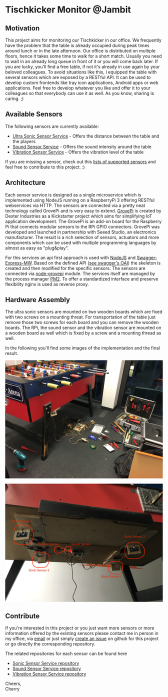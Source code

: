 # Tischkicker Monitor @Jambit

## Motivation
This project aims for monitoring our Tischkicker in our office. We frequently have the problem that the table is already occupied during peak times around lunch or in the late afternoon. Our office is distributed on multiple floors, hence it takes some time to walk for a short match. Usually you need to wait in an already long queue in front of it or you will come back later. If you are lucky, you'll find a free table, if not it's already in use again by your beloved colleagues.
To avoid situations like this, I equipped the table with several sensors which are exposed by a RESTful API. It can be used to develop custom frontends like tray icon applications, Android apps or web applications. Feel free to develop whatever you like and offer it to your colleagues so that everybody can use it as well. As you know, sharing is caring. ;)

## Available Sensors
The following sensors are currently available:

* [Ultra Sonic Sensor Service](http://kicker-aka.jambit.com/sonicsensor/v1/api/) - Offers the distance between the table and the players
* [Sound Sensor Service](http://kicker-aka.jambit.com/soundsensor/v1/api/) - Offers the sound intensity around the table
* [Vibration Sensor Service](http://kicker-aka.jambit.com/vibrationsensor/v1/api/) - Offers the vibration level of the table

If you are missing a sensor, check out this [lists of supported sensors](http://wiki.seeed.cc/Grove/) and feel free to contribute to this project. :)

## Architecture

Each sensor service is designed as a single microservice which is implemented using NodeJS running on a RaspberryPi 3 offering RESTful webservices via HTTP. The sensors are connected via a pretty neat technology called GrovePi and is very easy to extend.
[GrovePi](https://www.dexterindustries.com/grovepi/) is created by Dexter Industries as a Kickstarter project which aims for simplifying IoT application development. The GrovePi is an add-on board for the Raspberry Pi that connects modular sensors to the RPi GPIO connectors. GrovePi was developed and launched in partnership with Seeed Studio, an electronics manufacturer. The result is a rich selection of sensors, actuators and more components which can be used with multiple programming languages by almost as easy as "plug&play".

For this services an api first approach is used with [NodeJS](https://nodejs.org/en/) and  [Swagger-Express-MW](https://www.npmjs.com/package/swagger-express-mw). Based on the defined API ([see swagger's OAI](https://swagger.io/introducing-the-open-api-initiative/)) the skeleton is created and then modified for the specific sensors. The sensors are connected via [node-grovepi](https://www.npmjs.com/package/node-grovepi) module. The services itself are managed by the process manager [PM2](http://pm2.keymetrics.io/). To offer a standardized interface and preserve flexibility nginx is used as reverse proxy.

## Hardware Assembly
The ultra sonic sensors are mounted on two wooden boards which are fixed with two screws on a mounting threat. For transportation of the table just remove those two screws for each board and you can remove the wooden boards. The RPi, the sound sensor and the vibration sensor are mounted on a wooden board as well which is fixed by a screw and a mounting thread as well.  

In the following you'll find some images of the implementation and the final result.

![](./resources/sensor_tablekicker__aka_wip.jpg)

![](./resources/sensors_tablekicker_aka_finish.jpg)



## Contribute
If you're interested in this project or you just want more sensors or more information offered by the existing sensors please contact me in person in my office, via [email](michael.kirsch@jambit.com) or just simply [create an issue](https://github.com/waspmuc/tischkickermonitor/issues/new) on github for this project or go directly the corresponding repository.

The related repositories for each sensor can be found here
* [Sonic Sensor Service repository](https://github.com/waspmuc/sonic-sensor-service)
* [Sound Sensor Service repository](https://github.com/waspmuc/sound-sensor-service)
* [Vibration Sensor Service repository](https://github.com/waspmuc/vibration-sensor-service)


Cheers,  
Cherry
